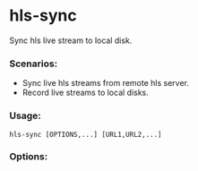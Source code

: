 hls-sync
========
Sync hls live stream to local disk.

### Scenarios:

   * Sync live hls streams from remote hls server.
   * Record live streams to local disks.

### Usage:

    hls-sync [OPTIONS,...] [URL1,URL2,...]

### Options:

